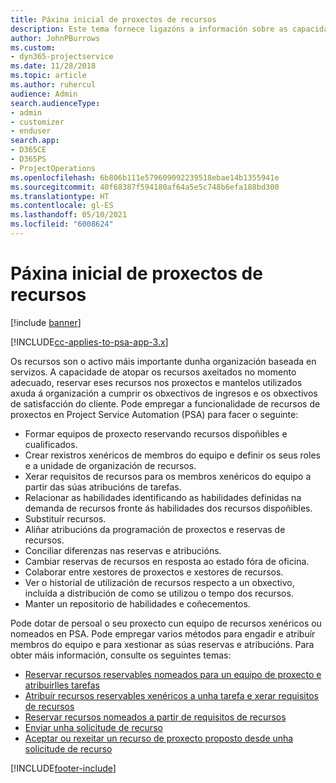 ```yaml
---
title: Páxina inicial de proxectos de recursos
description: Este tema fornece ligazóns a información sobre as capacidades de xestión de recursos en Project Service Automation (PSA) para Dynamics 365.
author: JohnPBurrows
ms.custom:
- dyn365-projectservice
ms.date: 11/28/2018
ms.topic: article
ms.author: ruhercul
audience: Admin
search.audienceType:
- admin
- customizer
- enduser
search.app:
- D365CE
- D365PS
- ProjectOperations
ms.openlocfilehash: 6b806b111e579609092239518ebae14b1355941e
ms.sourcegitcommit: 40f68387f594180af64a5e5c748b6efa188bd300
ms.translationtype: HT
ms.contentlocale: gl-ES
ms.lasthandoff: 05/10/2021
ms.locfileid: "6008624"
---
```

# <a name="resourcing-projects-home-page"></a>Páxina inicial de proxectos de recursos

[!include [banner](../includes/psa-now-project-operations.md)]

[!INCLUDE[cc-applies-to-psa-app-3.x](../includes/cc-applies-to-psa-app-3x.md)]

Os recursos son o activo máis importante dunha organización baseada en servizos. A capacidade de atopar os recursos axeitados no momento adecuado, reservar eses recursos nos proxectos e mantelos utilizados axuda á organización a cumprir os obxectivos de ingresos e os obxectivos de satisfacción do cliente. Pode empregar a funcionalidade de recursos de proxectos en Project Service Automation (PSA) para facer o seguinte:

- Formar equipos de proxecto reservando recursos dispoñibles e cualificados.
- Crear rexistros xenéricos de membros do equipo e definir os seus roles e a unidade de organización de recursos.
- Xerar requisitos de recursos para os membros xenéricos do equipo a partir das súas atribucións de tarefas.
- Relacionar as habilidades identificando as habilidades definidas na demanda de recursos fronte ás habilidades dos recursos dispoñibles.
- Substituír recursos.
- Aliñar atribucións da programación de proxectos e reservas de recursos.
- Conciliar diferenzas nas reservas e atribucións.
- Cambiar reservas de recursos en resposta ao estado fóra de oficina.
- Colaborar entre xestores de proxectos e xestores de recursos.
- Ver o historial de utilización de recursos respecto a un obxectivo, incluída a distribución de como se utilizou o tempo dos recursos.
- Manter un repositorio de habilidades e coñecementos.


Pode dotar de persoal o seu proxecto cun equipo de recursos xenéricos ou nomeados en PSA. Pode empregar varios métodos para engadir e atribuír membros do equipo e para xestionar as súas reservas e atribucións. Para obter máis información, consulte os seguintes temas:

- [Reservar recursos reservables nomeados para un equipo de proxecto e atribuírlles tarefas](assign-named-bookable-resource.md)
- [Atribuír recursos reservables xenéricos a unha tarefa e xerar requisitos de recursos](assign-generic-bookable-resource.md)
- [Reservar recursos nomeados a partir de requisitos de recursos](book-named-resource.md)
- [Enviar unha solicitude de recurso](submit-resource-request.md)
- [Aceptar ou rexeitar un recurso de proxecto proposto desde unha solicitude de recurso](accept-reject-proposed-resource.md)


[!INCLUDE[footer-include](../includes/footer-banner.md)]